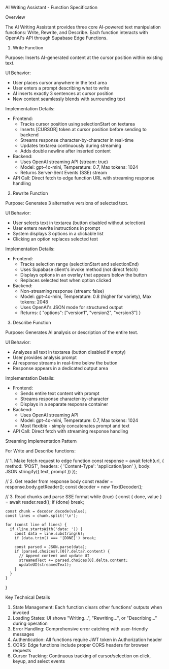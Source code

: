 AI Writing Assistant - Function Specification

  Overview

  The AI Writing Assistant provides three core AI-powered text manipulation
   functions: Write, Rewrite, and Describe. Each function interacts with
  OpenAI's API through Supabase Edge Functions.

  1. Write Function

  Purpose: Inserts AI-generated content at the cursor position within
  existing text.

  UI Behavior:
  - User places cursor anywhere in the text area
  - User enters a prompt describing what to write
  - AI inserts exactly 3 sentences at cursor position
  - New content seamlessly blends with surrounding text

  Implementation Details:
  - Frontend:
    - Tracks cursor position using selectionStart on textarea
    - Inserts [CURSOR] token at cursor position before sending to backend
    - Streams response character-by-character in real-time
    - Updates textarea continuously during streaming
    - Adds double newline after inserted content
  - Backend:
    - Uses OpenAI streaming API (stream: true)
    - Model: gpt-4o-mini, Temperature: 0.7, Max tokens: 1024
    - Returns Server-Sent Events (SSE) stream
  - API Call: Direct fetch to edge function URL with streaming response
  handling

  2. Rewrite Function

  Purpose: Generates 3 alternative versions of selected text.

  UI Behavior:
  - User selects text in textarea (button disabled without selection)
  - User enters rewrite instructions in prompt
  - System displays 3 options in a clickable list
  - Clicking an option replaces selected text

  Implementation Details:
  - Frontend:
    - Tracks selection range (selectionStart and selectionEnd)
    - Uses Supabase client's invoke method (not direct fetch)
    - Displays options in an overlay that appears below the button
    - Replaces selected text when option clicked
  - Backend:
    - Non-streaming response (stream: false)
    - Model: gpt-4o-mini, Temperature: 0.8 (higher for variety), Max
  tokens: 2048
    - Uses OpenAI's JSON mode for structured output
    - Returns: { "options": ["version1", "version2", "version3"] }

  3. Describe Function

  Purpose: Generates AI analysis or description of the entire text.

  UI Behavior:
  - Analyzes all text in textarea (button disabled if empty)
  - User provides analysis prompt
  - AI response streams in real-time below the button
  - Response appears in a dedicated output area

  Implementation Details:
  - Frontend:
    - Sends entire text content with prompt
    - Streams response character-by-character
    - Displays in a separate response container
  - Backend:
    - Uses OpenAI streaming API
    - Model: gpt-4o-mini, Temperature: 0.7, Max tokens: 1024
    - Most flexible - simply concatenates prompt and text
  - API Call: Direct fetch with streaming response handling

  Streaming Implementation Pattern

  For Write and Describe functions:

  // 1. Make fetch request to edge function
  const response = await fetch(url, {
    method: 'POST',
    headers: { 'Content-Type': 'application/json' },
    body: JSON.stringify({ text, prompt })
  });

  // 2. Get reader from response body
  const reader = response.body.getReader();
  const decoder = new TextDecoder();

  // 3. Read chunks and parse SSE format
  while (true) {
    const { done, value } = await reader.read();
    if (done) break;

    const chunk = decoder.decode(value);
    const lines = chunk.split('\n');

    for (const line of lines) {
      if (line.startsWith('data: ')) {
        const data = line.substring(6);
        if (data.trim() === '[DONE]') break;

        const parsed = JSON.parse(data);
        if (parsed.choices?.[0]?.delta?.content) {
          // Append content and update UI
          streamedText += parsed.choices[0].delta.content;
          updateUI(streamedText);
        }
      }
    }
  }

  Key Technical Details

  1. State Management: Each function clears other functions' outputs when
  invoked
  2. Loading States: UI shows "Writing...", "Rewriting...", or
  "Describing..." during operation
  3. Error Handling: Comprehensive error catching with user-friendly
  messages
  4. Authentication: All functions require JWT token in Authorization
  header
  5. CORS: Edge functions include proper CORS headers for browser requests
  6. Cursor Tracking: Continuous tracking of cursor/selection on click,
  keyup, and select events

